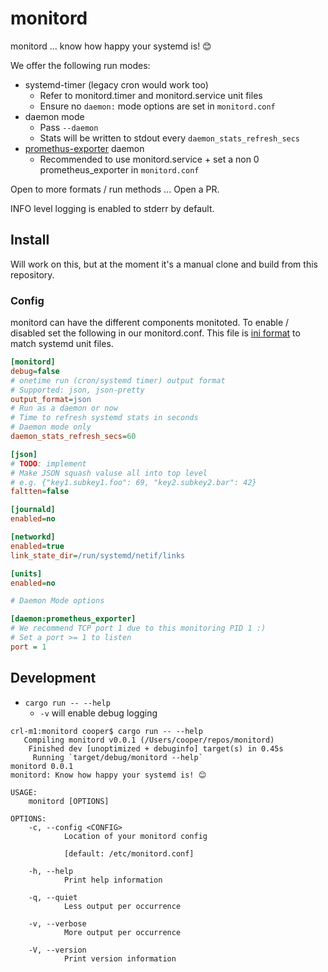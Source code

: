 # monitord

monitord ... know how happy your systemd is! 😊

We offer the following run modes:

- systemd-timer (legacy cron would work too)
  - Refer to monitord.timer and monitord.service unit files
  - Ensure no `daemon:` mode options are set in `monitord.conf`
- daemon mode
  - Pass `--daemon`
  - Stats will be written to stdout every `daemon_stats_refresh_secs`
- [promethus-exporter](https://prometheus.io/docs/instrumenting/exporters/) daemon
  - Recommended to use monitord.service + set a non 0 prometheus_exporter in `monitord.conf`

Open to more formats / run methods ... Open a PR.

INFO level logging is enabled to stderr by default.

## Install

Will work on this, but at the moment it's a manual clone and build from this repository.

### Config

monitord can have the different components monitoted. To enable / disabled set the 
following in our monitord.conf. This file is [ini format](https://en.wikipedia.org/wiki/INI_file)
to match systemd unit files.

```ini
[monitord]
debug=false
# onetime run (cron/systemd timer) output format
# Supported: json, json-pretty
output_format=json
# Run as a daemon or now
# Time to refresh systemd stats in seconds
# Daemon mode only
daemon_stats_refresh_secs=60

[json]
# TODO: implement
# Make JSON squash valuse all into top level
# e.g. {"key1.subkey1.foo": 69, "key2.subkey2.bar": 42}
faltten=false

[journald]
enabled=no

[networkd]
enabled=true
link_state_dir=/run/systemd/netif/links

[units]
enabled=no

# Daemon Mode options

[daemon:prometheus_exporter]
# We recommend TCP port 1 due to this monitoring PID 1 :)
# Set a port >= 1 to listen
port = 1
```

## Development

- `cargo run -- --help`
  - `-v` will enable debug logging

```console
crl-m1:monitord cooper$ cargo run -- --help
   Compiling monitord v0.0.1 (/Users/cooper/repos/monitord)
    Finished dev [unoptimized + debuginfo] target(s) in 0.45s
     Running `target/debug/monitord --help`
monitord 0.0.1
monitord: Know how happy your systemd is! 😊

USAGE:
    monitord [OPTIONS]

OPTIONS:
    -c, --config <CONFIG>
            Location of your monitord config

            [default: /etc/monitord.conf]

    -h, --help
            Print help information

    -q, --quiet
            Less output per occurrence

    -v, --verbose
            More output per occurrence

    -V, --version
            Print version information
```
